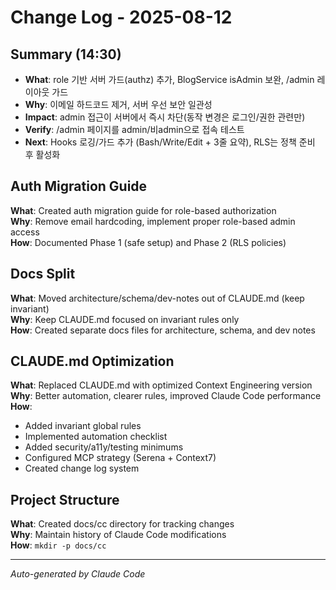 # Change Log - 2025-08-12

## Summary (14:30)
- **What**: role 기반 서버 가드(authz) 추가, BlogService isAdmin 보완, /admin 레이아웃 가드
- **Why**: 이메일 하드코드 제거, 서버 우선 보안 일관성
- **Impact**: admin 접근이 서버에서 즉시 차단(동작 변경은 로그인/권한 관련만)
- **Verify**: /admin 페이지를 admin/비admin으로 접속 테스트
- **Next**: Hooks 로깅/가드 추가 (Bash/Write/Edit + 3줄 요약), RLS는 정책 준비 후 활성화

## Auth Migration Guide
**What**: Created auth migration guide for role-based authorization  
**Why**: Remove email hardcoding, implement proper role-based admin access  
**How**: Documented Phase 1 (safe setup) and Phase 2 (RLS policies)

## Docs Split
**What**: Moved architecture/schema/dev-notes out of CLAUDE.md (keep invariant)  
**Why**: Keep CLAUDE.md focused on invariant rules only  
**How**: Created separate docs files for architecture, schema, and dev notes

## CLAUDE.md Optimization
**What**: Replaced CLAUDE.md with optimized Context Engineering version  
**Why**: Better automation, clearer rules, improved Claude Code performance  
**How**: 
- Added invariant global rules
- Implemented automation checklist
- Added security/a11y/testing minimums
- Configured MCP strategy (Serena + Context7)
- Created change log system

## Project Structure
**What**: Created docs/cc directory for tracking changes  
**Why**: Maintain history of Claude Code modifications  
**How**: `mkdir -p docs/cc`

---
*Auto-generated by Claude Code*